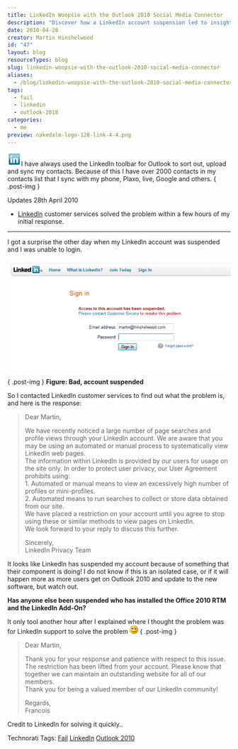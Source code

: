 ```yaml
---
title: LinkedIn Woopsie with the Outlook 2010 Social Media Connector
description: "Discover how a LinkedIn account suspension led to insights on the Outlook 2010 Social Media Connector. Learn from my experience and avoid pitfalls!"
date: 2010-04-28
creator: Martin Hinshelwood
id: "47"
layout: blog
resourceTypes: blog
slug: linkedin-woopsie-with-the-outlook-2010-social-media-connector
aliases:
  - /blog/linkedin-woopsie-with-the-outlook-2010-social-media-connector
tags:
  - fail
  - linkedin
  - outlook-2010
categories:
  - me
preview: nakedalm-logo-128-link-4-4.png
---
```


![linkedin-logo](images/LinkedInAccountSuspended_F8E0-linkedin-logo_-2-2.jpg)I have always used the LinkedIn toolbar for Outlook to sort out, upload and sync my contacts. Because of this I have over 2000 contacts in my contacts list that I sync with my phone, Plaxo, live, Google and others.
{ .post-img }

Updates 28th April 2010

- [LinkedIn](http://linkedin.com) customer services solved the problem within a few hours of my initial response.

---

I got a surprise the other day when my LinkedIn account was suspended and I was unable to login.

![image[4]](images/LinkedInAccountSuspended_F8E0-image4_-1-1.png)   
{ .post-img }
**Figure: Bad, account suspended**

So I contacted LinkedIn customer services to find out what the problem is, and here is the response:

> Dear Martin,
>
> We have recently noticed a large number of page searches and profile views through your LinkedIn account. We are aware that you may be using an automated or manual process to systematically view LinkedIn web pages.  
> The information within LinkedIn is provided by our users for usage on the site only. In order to protect user privacy, our User Agreement prohibits using:  
> 1\. Automated or manual means to view an excessively high number of profiles or mini-profiles.  
> 2\. Automated means to run searches to collect or store data obtained from our site.  
> We have placed a restriction on your account until you agree to stop using these or similar methods to view pages on LinkedIn.  
> We look forward to your reply to discuss this further.
>
> Sincerely,  
> LinkedIn Privacy Team

It looks like LinkedIn has suspended my account because of something that their component is doing! I do not know if this is an isolated case, or if it will happen more as more users get on Outlook 2010 and update to the new software, but watch out.

**Has anyone else been suspended who has installed the Office 2010 RTM and the LinkedIn Add-On?**

It only tool another hour after I explained where I thought the problem was for LinkedIn support to solve the problem ![Smile](images/LinkedInAccountSuspended_F8E0-wlEmoticon-smile_2-3-3.png)
{ .post-img }

> Dear Martin,
>
> Thank you for your response and patience with respect to this issue.  
> The restriction has been lifted from your account. Please know that together we can maintain an outstanding website for all of our members.  
> Thank you for being a valued member of our LinkedIn community!
>
> Regards,  
> Francois

Credit to LinkedIn for solving it quickly..

Technorati Tags: [Fail](http://technorati.com/tags/Fail) [LinkedIn](http://technorati.com/tags/LinkedIn) [Outlook 2010](http://technorati.com/tags/Outlook+2010)
